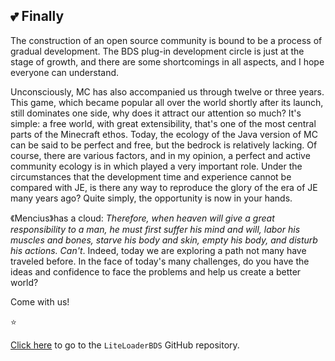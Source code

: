 ## 💕 Finally

The construction of an open source community is bound to be a process of gradual development. The BDS plug-in development circle is just at the stage of growth, and there are some shortcomings in all aspects, and I hope everyone can understand. 

Unconsciously, MC has also accompanied us through twelve or three years. This game, which became popular all over the world shortly after its launch, still dominates one side, why does it attract our attention so much? It's simple: a free world, with great extensibility, that's one of the most central parts of the Minecraft ethos. Today, the ecology of the Java version of MC can be said to be perfect and free, but the bedrock is relatively lacking. Of course, there are various factors, and in my opinion, a perfect and active community ecology is in which played a very important role. Under the circumstances that the development time and experience cannot be compared with JE, is there any way to reproduce the glory of the era of JE many years ago? Quite simply, the opportunity is now in your hands. 

《Mencius》has a cloud: *Therefore, when heaven will give a great responsibility to a man, he must first suffer his mind and will, labor his muscles and bones, starve his body and skin, empty his body, and disturb his actions. Can't*. Indeed, today we are exploring a path not many have traveled before. In the face of today's many challenges, do you have the ideas and confidence to face the problems and help us create a better world?

Come with us! 

⭐

[Click here](https://github.com/LiteLDev/LiteLoaderBDS) to go to the `LiteLoaderBDS` GitHub repository.

<br>